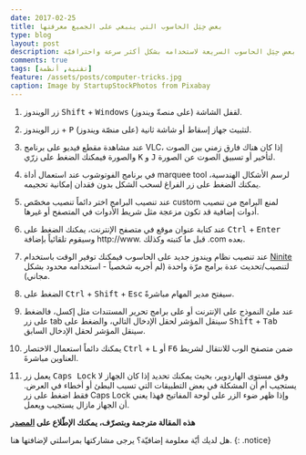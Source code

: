 ```yaml
---
date: 2017-02-25
title: بعض حِيَل الحاسوب التي ينبغي على الجميع معرفتها
type: blog
layout: post
description: إليك بعض حِيَل الحاسوب السريعة لاستخدامه بشكل أكثر سرعة واحترافيّة
comments: true
tags: [تقنية, أنظمة]
feature: /assets/posts/computer-tricks.jpg
caption: Image by StartupStockPhotos from Pixabay
---
```


1. زر الويندوز  <kbd>Shift</kbd> + <kbd>Windows</kbd> لقفل الشاشة (على منصةّ ويندوز).

2. زر الويندوز + <kbd>P</kbd> لتثبيث جهاز إسقاط أو شاشة ثانية (على منصّة ويندوز).

3. عند مشاهدة مقطع فيديو على برنامج VLC، إذا كان هناك فارق زمني بين الصوت والصورة فيمكنك الضغط على زرّي <kbd>K</kbd> و <kbd>J</kbd> لتأخير أو تسبيق الصوت عن الصورة.

4. في برنامج الفوتوشوب عند استعمال أداة marquee tool لرسم الأشكال الهندسية، يمكنك الضغط على زر الفراغ لسحب الشكل بدون فقدان إمكانية تحجيمه.

5. عند تنصيب البرامج اختر دائماً تنصيب مخصّص custom لمنع البرامج من تنصيب أدوات إضافية قد تكون مزعجة مثل شريط الأدوات في المتصفح أو غيرها.

6. عند كتابة عنوان موقع في متصفح الإنترنت، يمكنك الضغط على <kbd>Ctrl</kbd> + <kbd>Enter</kbd> وسيقوم تلقائياً بإضافة http://www. قبل ما كتبته وكذلك .com بعده.

7. عند تنصيب نظام ويندوز جديد على الحاسوب فيمكنك توفير الوقت باستخدام [Ninite](http://www.ninite.com/) لتنصيب/تحديث عدة برامج مرّة واحدة (لم أجربه شخصياً - استخدامه محدود بشكل مجاني).

8. الضغط على <kbd>Ctrl</kbd> + <kbd>Shift</kbd> + <kbd>Esc</kbd> سيفتح مدير المهام مباشرةً.

9. عند ملئ النموذج على الإنترنت أو على برامج تحرير المستندات مثل إكسل، فالضغط على زر tab سينقل المؤشر لحقل الإدخال التالي، والضغط على <kbd>Shift</kbd> + <kbd>Tab</kbd> سينقل المؤشر لحقل الإدخال السابق.

10. يمكنك دائماً استعمال الاختصار <kbd>Ctrl</kbd> + <kbd>L</kbd> أو <kbd>F6</kbd> ضمن متصفح الوب للانتقال لشريط العناوين مباشرةَ.

11. يعمل زر <kbd>Caps Lock</kbd> وفق مستوى الهاردوير، بحيث يمكنك تحديد إذا كان الجهاز لا يستجيب أم أن المشكلة في بعض التطبيقات التي تسبب البطئ أو أخطاء في العرض. فقط اضغط على زر Caps Lock وإذا ظهر ضوء الزر على لوحة المفاتيح فهذا يعني أن الجهاز مازال يستجيب ويعمل.


**هذه المقالة مترجمة وبتصرّف، يمكنك الإطّلاع على [المصدر](http://oneminutelist.com/11-computer-tricks-everyone-should-know-about)**

هل لديك أيّة معلومة إضافيّة؟ يرجى مشاركتها بمراسلتي لإضافتها هنا.
{: .notice}
